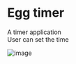 # Egg timer

A timer application\
User can set the time

![image](https://user-images.githubusercontent.com/57978810/129368638-959c39bc-3037-4e19-b7f2-d9199c8a8b00.png)
